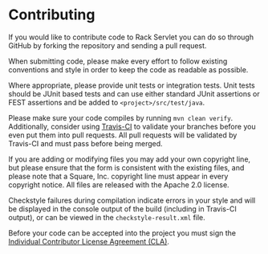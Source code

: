 Contributing
============

If you would like to contribute code to Rack Servlet you can do so through
GitHub by forking the repository and sending a pull request.

When submitting code, please make every effort to follow existing conventions
and style in order to keep the code as readable as possible.

Where appropriate, please provide unit tests or integration tests. Unit tests
should be JUnit based tests and can use either standard JUnit assertions or
FEST assertions and be added to `<project>/src/test/java`.

Please make sure your code compiles by running `mvn clean verify`.
Additionally, consider using [Travis-CI] to validate your branches
before you even put them into pull requests.  All pull requests will be
validated by Travis-CI and must pass before being merged.

If you are adding or modifying files you may add your own copyright line, but
please ensure that the form is consistent with the existing files, and please
note that a Square, Inc. copyright line must appear in every copyright notice.
All files are released with the Apache 2.0 license.

Checkstyle failures during compilation indicate errors in your style and will
be displayed in the console output of the build (including in Travis-CI output),
or can be viewed in the `checkstyle-result.xml` file.

Before your code can be accepted into the project you must sign the
[Individual Contributor License Agreement (CLA)][CLA].

[Travis-CI]: http://travis-ci.org
[CLA]: https://spreadsheets.google.com/spreadsheet/viewform?formkey=dDViT2xzUHAwRkI3X3k5Z0lQM091OGc6MQ&ndplr=1
